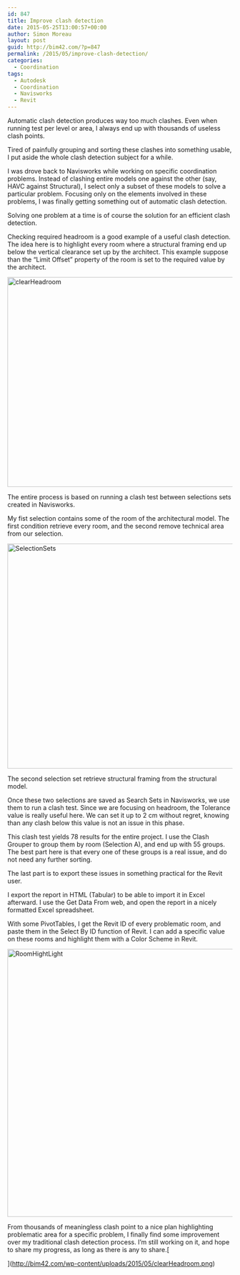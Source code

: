 ```yaml
---
id: 847
title: Improve clash detection
date: 2015-05-25T13:00:57+00:00
author: Simon Moreau
layout: post
guid: http://bim42.com/?p=847
permalink: /2015/05/improve-clash-detection/
categories:
  - Coordination
tags:
  - Autodesk
  - Coordination
  - Navisworks
  - Revit
---
```

Automatic clash detection produces way too much clashes. Even when running test per level or area, I always end up with thousands of useless clash points.

Tired of painfully grouping and sorting these clashes into something usable, I put aside the whole clash detection subject for a while.

I was drove back to Navisworks while working on specific coordination problems. Instead of clashing entire models one against the other (say, HAVC against Structural), I select only a subset of these models to solve a particular problem. Focusing only on the elements involved in these problems, I was finally getting something out of automatic clash detection.

Solving one problem at a time is of course the solution for an efficient clash detection.

Checking required headroom is a good example of a useful clash detection. The idea here is to highlight every room where a structural framing end up below the vertical clearance set up by the architect. This example suppose than the &#8220;Limit Offset&#8221; property of the room is set to the required value by the architect.

[<img class="aligncenter size-full wp-image-848" src="http://bim42.com/wp-content/uploads/2015/05/clearHeadroom.png" alt="clearHeadroom" width="800" height="470" srcset="https://bim42.com/wp-content/uploads/2015/05/clearHeadroom.png 800w, https://bim42.com/wp-content/uploads/2015/05/clearHeadroom-300x176.png 300w, https://bim42.com/wp-content/uploads/2015/05/clearHeadroom-500x294.png 500w" sizes="(max-width: 800px) 100vw, 800px" />](http://bim42.com/wp-content/uploads/2015/05/clearHeadroom.png)

The entire process is based on running a clash test between selections sets created in Navisworks.

My fist selection contains some of the room of the architectural model. The first condition retrieve every room, and the second remove technical area from our selection.

[<img class="aligncenter size-full wp-image-850" src="http://bim42.com/wp-content/uploads/2015/05/SelectionSets.png" alt="SelectionSets" width="1871" height="504" srcset="https://bim42.com/wp-content/uploads/2015/05/SelectionSets.png 1871w, https://bim42.com/wp-content/uploads/2015/05/SelectionSets-300x81.png 300w, https://bim42.com/wp-content/uploads/2015/05/SelectionSets-1024x276.png 1024w, https://bim42.com/wp-content/uploads/2015/05/SelectionSets-500x135.png 500w" sizes="(max-width: 1871px) 100vw, 1871px" />](http://bim42.com/wp-content/uploads/2015/05/SelectionSets.png)

The second selection set retrieve structural framing from the structural model.

Once these two selections are saved as Search Sets in Navisworks, we use them to run a clash test. Since we are focusing on headroom, the Tolerance value is really useful here. We can set it up to 2 cm without regret, knowing than any clash below this value is not an issue in this phase.

This clash test yields 78 results for the entire project. I use the Clash Grouper to group them by room (Selection A), and end up with 55 groups. The best part here is that every one of these groups is a real issue, and do not need any further sorting.

The last part is to export these issues in something practical for the Revit user.

I export the report in HTML (Tabular) to be able to import it in Excel afterward. I use the Get Data From web, and open the report in a nicely formatted Excel spreadsheet.

With some PivotTables, I get the Revit ID of every problematic room, and paste them in the Select By ID function of Revit. I can add a specific value on these rooms and highlight them with a Color Scheme in Revit.

[<img class="aligncenter size-full wp-image-849" src="http://bim42.com/wp-content/uploads/2015/05/RoomHightLight.png" alt="RoomHightLight" width="2000" height="600" srcset="https://bim42.com/wp-content/uploads/2015/05/RoomHightLight.png 2000w, https://bim42.com/wp-content/uploads/2015/05/RoomHightLight-300x90.png 300w, https://bim42.com/wp-content/uploads/2015/05/RoomHightLight-1024x307.png 1024w, https://bim42.com/wp-content/uploads/2015/05/RoomHightLight-500x150.png 500w" sizes="(max-width: 2000px) 100vw, 2000px" />](http://bim42.com/wp-content/uploads/2015/05/RoomHightLight.png)

From thousands of meaningless clash point to a nice plan highlighting problematic area for a specific problem, I finally find some improvement over my traditional clash detection process. I&#8217;m still working on it, and hope to share my progress, as long as there is any to share.[
  
](http://bim42.com/wp-content/uploads/2015/05/clearHeadroom.png)